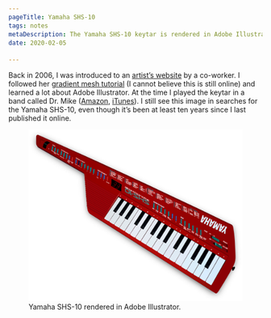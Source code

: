 ```yaml
---
pageTitle: Yamaha SHS-10
tags: notes
metaDescription: The Yamaha SHS-10 keytar is rendered in Adobe Illustrator. Created in about 2006. 
date: 2020-02-05

---
```

<span class="dropcap">B</span>ack in 2006, I was introduced to an [artist’s website](http://lifeinvector.com) by a co-worker. I followed her [gradient mesh tutorial](http://lifeinvector.com/downloads/) (I cannot believe this is still online) and learned a lot about Adobe Illustrator. At the time I played the keytar in a band called Dr. Mike (<a href="https://www.amazon.com/Mighty-Love-Dr-Mike/dp/B000FSMMNK/">Amazon</a>,  <a href="https://itunes.apple.com/us/album/a-mighty-love/97175026">iTunes</a>). I still see this image in searches for the Yamaha SHS-10, even though it’s been at least ten years since I last published it online. 

<figure>
    <img src="/images/keytar/yamaha-shs-10.png" alt="Yamaha SHS-10 Keytar">
    <figcaption>Yamaha SHS-10 rendered in Adobe Illustrator.</figcaption>
</figure>